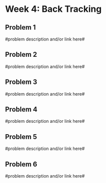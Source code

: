 # Week 4: Back Tracking

## Problem 1
#problem description and/or link here#

## Problem 2
#problem description and/or link here#

## Problem 3
#problem description and/or link here#

## Problem 4
#problem description and/or link here#

## Problem 5
#problem description and/or link here#

## Problem 6
#problem description and/or link here#
